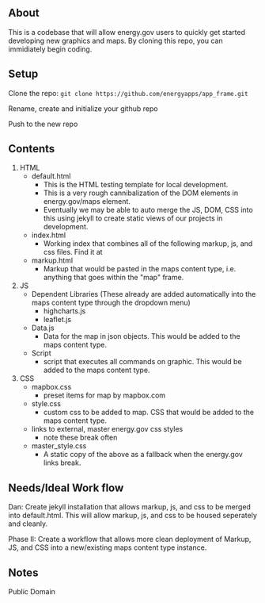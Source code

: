 ## About

This is a codebase that will allow energy.gov users to quickly get started developing new graphics and maps. By cloning this repo, you can immidiately begin coding. 

## Setup

Clone the repo:
`git clone https://github.com/energyapps/app_frame.git`

Rename, create and initialize your github repo

Push to the new repo

## Contents

1.	HTML
	* default.html
		- This is the HTML testing template for local development.
		- This is a very rough cannibalization of the DOM elements in energy.gov/maps element.
		- Eventually we may be able to auto merge the JS, DOM, CSS into this using jekyll to create static views of our projects in development.
	* index.html
		- Working index that combines all of the following markup, js, and css files. Find it at [](energyapps.github.com/budget_production)
	* markup.html
		- Markup that would be pasted in the maps content type, i.e. anything that goes within the "map" frame.
2. JS
	* Dependent Libraries (These already are added automatically into the maps content type through the dropdown menu)
		- highcharts.js
		- leaflet.js
	* Data.js
		- Data for the map in json objects. This would be added to the maps content type.
	* Script
		- script that executes all commands on graphic. This would be added to the maps content type.
3. CSS
	* mapbox.css 
		- preset items for map by mapbox.com
	* style.css
		- custom css to be added to map. CSS that would be added to the maps content type.
	* links to external, master energy.gov css styles
		- note these break often
	* master_style.css
		- A static copy of the above as a fallback when the energy.gov links break.

## Needs/Ideal Work flow

Dan: Create jekyll installation that allows markup, js, and css to be merged into default.html. This will allow markup, js, and css to be housed seperately and cleanly.

Phase II: Create a workflow that allows more clean deployment of Markup, JS, and CSS into a new/existing maps content type instance.

## Notes

Public Domain
